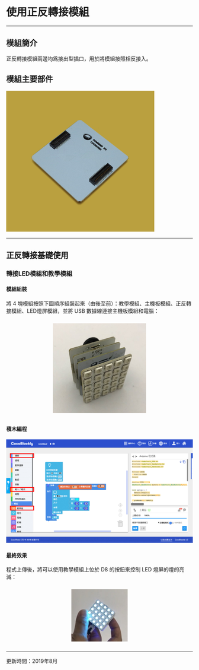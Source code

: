 # 使用正反轉接模組

---

## 模組簡介

正反轉接模組兩邊均爲接出型插口，用於將模組按照相反接入。

## 模組主要部件

<img src="../media/正反_1.jpg" width="400"/>

---

## 正反轉接基礎使用

### 轉接LED模組和教學模組

#### 模組組裝

將 4 塊模組按照下圖順序組裝起來（由後至前）：教學模組、主機板模組、正反轉接模組、LED燈屏模組，並將 USB 數據線連接主機板模組和電腦：

<div style="padding: 10px 0 10px 0;text-align: center;"><img src="../media/正反_2.jpg" width="50%" /></div>

#### 積木編程

![](../media/正反_4.jpg)

#### 最終效果

程式上傳後，將可以使用教學模組上位於 D8 的按鈕來控制 LED 燈屏的燈的亮滅：

<div style="padding: 10px 0 10px 0;text-align: center;"><img src="../media/正反_5.jpg" width="30%" /></div>

---
更新時間：2019年8月
